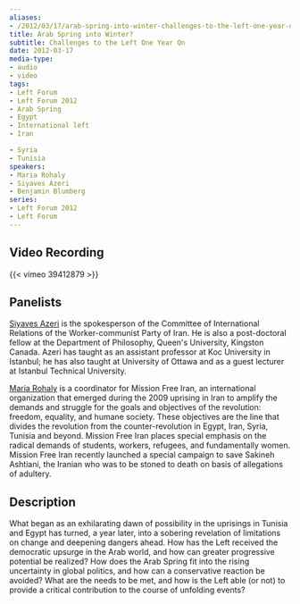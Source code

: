 ```yaml
---
aliases:
- /2012/03/17/arab-spring-into-winter-challenges-to-the-left-one-year-on
title: Arab Spring into Winter?
subtitle: Challenges to the Left One Year On
date: 2012-03-17
media-type:
- audio
- video
tags:
- Left Forum
- Left Forum 2012
- Arab Spring
- Egypt
- International left
- Iran

- Syria
- Tunisia
speakers:
- Maria Rohaly
- Siyaves Azeri
- Benjamin Blumberg
series:
- Left Forum 2012
- Left Forum
---
```


## Video Recording

{{< vimeo 39412879 >}}

## Panelists

[Siyaves Azeri](/speakers/siyaves-azeri/) is the spokesperson of the Committee of International Relations of the Worker-communist Party of Iran. He is also a post-doctoral fellow at the Department of Philosophy, Queen's University, Kingston Canada. Azeri has taught as an assistant professor at Koc University in Istanbul; he has also taught at University of Ottawa and as a guest lecturer at Istanbul Technical University.

[Maria Rohaly](/speakers/maria-rohaly/) is a coordinator for Mission Free Iran, an international organization that emerged during the 2009 uprising in Iran to amplify the demands and struggle for the goals and objectives of the revolution: freedom, equality, and humane society. These objectives are the line that divides the revolution from the counter-revolution in Egypt, Iran, Syria, Tunisia and beyond. Mission Free Iran places special emphasis on the radical demands of students, workers, refugees, and fundamentally women. Mission Free Iran recently launched a special campaign to save Sakineh Ashtiani, the Iranian who was to be stoned to death on basis of allegations of adultery.

## Description

What began as an exhilarating dawn of possibility in the uprisings in Tunisia and Egypt has turned, a year later, into a sobering revelation of limitations on change and deepening dangers ahead. How has the Left received the democratic upsurge in the Arab world, and how can greater progressive potential be realized? How does the Arab Spring fit into the rising uncertainty in global politics, and how can a conservative reaction be avoided? What are the needs to be met, and how is the Left able (or not) to provide a critical contribution to the course of unfolding events?

